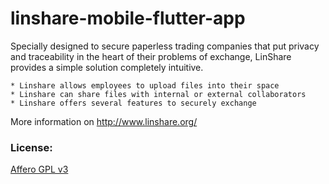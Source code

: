 # linshare-mobile-flutter-app

Specially designed to secure paperless trading companies that put privacy and
traceability in the heart of their problems of exchange, LinShare provides a
simple solution completely intuitive.

    * Linshare allows employees to upload files into their space
    * Linshare can share files with internal or external collaborators
    * Linshare offers several features to securely exchange

More information on http://www.linshare.org/

### License:

[Affero GPL v3](http://www.gnu.org/licenses/agpl-3.0.html)